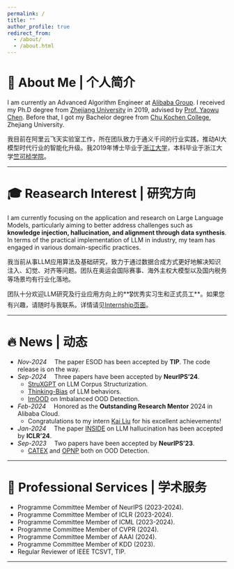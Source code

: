 ```yaml
---
permalink: /
title: ""
author_profile: true
redirect_from: 
  - /about/
  - /about.html
---
```


# 🔆 About Me &#124; 个人简介 

I am currently an Advanced Algorithm Engineer at [Alibaba Group](https://www.alibabagroup.com/).
I received my Ph.D degree from [Zhejiang University](https://www.zju.edu.cn/english/) in 2019, advised by [Prof. Yaowu Chen](https://person.zju.edu.cn/0088219#0). Before that, I got my Bachelor degree from [Chu Kochen College](http://ckc.zju.edu.cn/ckcen/), Zhejiang University.

我目前在阿里云飞天实验室工作，所在团队致力于通义千问的行业实践，推动AI大模型时代行业的智能化升级。我2019年博士毕业于[浙江大学](https://www.zju.edu.cn/)，本科毕业于浙江大学[竺可桢学院](http://ckc.zju.edu.cn/)。

<hr />

# 🎓️ Reasearch Interest &#124; 研究方向

I am currently focusing on the application and research on Large Language Models, particularly aiming to better address challenges such as **knowledge injection, hallucination, and alignment through data synthesis**. In terms of the practical implementation of LLM in industry, my team has engaged in various domain-specific practices.  
<!-- I am recruiting **self-motivated research interns and full-time employees** in LLM research and applications. Feel free to contact me if you are interested. -->
<!--, including but not limited to OlympicGPT for Olympic commentators, overseas sovereign LLMs, and taxation assistant. -->

我当前从事LLM应用算法及基础研究，致力于通过数据合成方式更好地解决知识注入、幻觉、对齐等问题。团队在奥运会国际赛事、海外主权大模型以及国内税务等场景均有行业化落地。  

团队十分欢迎LLM研究及行业应用方向上的**🎖️优秀实习生和正式员工**。如果您有兴趣，请随时与我联系。详情请见[Internship页面](http://localhost:4000/internship/)。

<hr />

# 🔥 News &#124; 动态

* _Nov-2024_ &emsp;The paper ESOD has been accepted by **TIP**. The code release is on the way.
* _Sep-2024_ &emsp;Three papers have been accepted by **NeurIPS’24**.
  * [StruXGPT](https://github.com/alibaba/struxgpt) on LLM Corpus Structurization.
  * [Thinking-Bias](https://github.com/alibaba/thinking_bias) of LLM behaviors. 
  * [ImOOD](https://github.com/alibaba/imood) on Imbalanced OOD Detection.
* _Feb-2024_ &emsp;Honored as the **Outstanding Research Mentor** 2024 in Alibaba Cloud. 
  * Congratulations to my intern [Kai Liu](https://kail8.github.io/) for his excellent achievements!
* _Jan-2024_ &emsp;The paper [INSIDE](https://github.com/alibaba/eigenscore) on LLM hallucination has been accepted by **ICLR’24**.
* _Sep-2023_ &emsp;Two papers have been accepted by **NeurIPS’23**.
  * [CATEX](https://github.com/alibaba/catex) and [OPNP](https://proceedings.neurips.cc/paper_files/paper/2023/file/a4316bb210a59fb7aafeca5dd21c2703-Paper-Conference.pdf) both on OOD Detection.

<hr />

# 📜 Professional Services &#124; 学术服务

* Programme Committee Member of NeurIPS (2023-2024).
* Programme Committee Member of ICLR (2023-2024).
* Programme Committee Member of ICML (2023-2024).
* Programme Committee Member of CVPR (2024).
* Programme Committee Member of AAAI (2024).
* Programme Committee Member of KDD (2023).
* Regular Reviewer of IEEE TCSVT, TIP.

<hr />

<style>
    #clustr_globe_container {
        width: 30%; /* 你希望缩小到的宽度 */
        height: auto; /* 设置为自动高度以保持比例 */
        overflow: hidden; /* 隐藏可能的溢出 */
    }

    #clustr_globe_container script {
        transform: scale(0.3); /* 这里设置缩放比例 */
        transform-origin: top left; /* 确保缩放从左上角开始 */
    }
</style>

<div id="clustr_globe_container">
    <script type="text/javascript" id="clstr_globe" src="//clustrmaps.com/globe.js?d=ilJOqHlU5IvBLmOHUtgOcI__62c4WVLQBQ1yXVGSM6Y"></script>
</div>